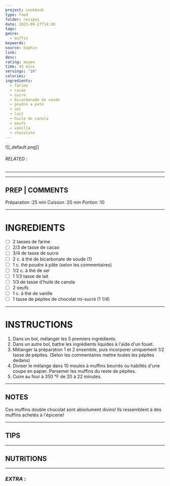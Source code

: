 ```yaml
---
project: cookbook
type: food
folder: recipes
date: 2023-09-27T14:20
tags: 
genre:
  - muffin
keywords: 
source: Sophie
link: 
desc: 
rating: moyen
time: 45 mins
servings: "10"
calories: 
ingredients:
  - farine
  - cacao
  - sucre
  - bicarbonade de soude
  - poudre a pate
  - sel
  - lait
  - huile de canola
  - oeufs
  - vanilla
  - chocolate
---
```


![[_default.png]]
###### *RELATED* : 
---


---
## PREP | COMMENTS

Préparation :25 min
Cuisson :20 min
Portion :10

---
# INGREDIENTS

- [ ] 2 tasses de farine
- [ ] 2/3 de tasse de cacao
- [ ] 3/4 de tasse de sucre
- [ ] 2 c. à thé de bicarbonate de soude (1)
- [ ] 1 c. thé poudre à pâte (selon les commentaires)
- [ ] 1/2 c. à thé de sel
- [ ] 1 1/3 tasse de lait
- [ ] 1/3 de tasse d'huile de canola
- [ ] 2 oeufs
- [ ] 1 c. à thé de vanille
- [ ] 1 tasse de pépites de chocolat mi-sucré (1 1/4)

---
# INSTRUCTIONS

1. Dans un bol, mélanger les 5 premiers ingrédients.
2. Dans un autre bol, battre les ingrédients liquides à l'aide d'un fouet.
3. Mélanger la préparation 1 et 2 ensemble, puis incorporer uniquement 1/2 tasse de pépites. (Selon les commentaires mettre toutes les pépites dedans)
4. Diviser le mélange dans 10 moules à muffins beurrés ou habillés d'une coupe en papier. Parsemer les muffins du reste de pépites.
5. Cuire au four à 350 °F de 20 à 22 minutes.

---
## NOTES

Ces muffins double chocolat sont absolument divins! Ils ressemblent à des muffins achetés à l'épicerie!

---
## TIPS



---
## NUTRITIONS



---
### *EXTRA* :



